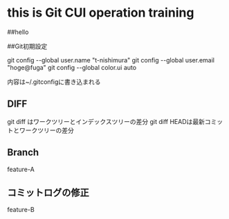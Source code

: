 # this is Git CUI operation training

##hello


##Git初期設定

git config --global user.name "t-nishimura"
git config --global user.email "hoge@fuga"
git config --global color.ui auto


内容は~/.gitconfigに書き込まれる


## DIFF

git diff はワークツリーとインデックスツリーの差分
git diff HEADは最新コミットとワークツリーの差分


## Branch

feature-A

## コミットログの修正

feature-B

